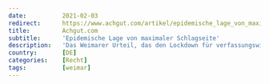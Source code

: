 ```yaml
---
date:          2021-02-03
redirect:      https://www.achgut.com/artikel/epidemische_lage_von_maximaler_schlagseite
title:         Achgut.com
subtitle:      'Epidemische Lage von maximaler Schlagseite'
description:   'Das Weimarer Urteil, das den Lockdown für verfassungswidrig erklärte, berief sich dabei auf anerkannte Institutionen und Forscher. Und unter normalen Umständen wäre dies auch ausreichend. Noch aber gilt den deutschen Gerichten das RKI als wissenschaftlicher Hohepriester der Corona-Krise und damit als allein zulässige Quelle. Eine „Epidemie von nationaler Tragweite“ wird allerdings auch vom Robert-Koch-Institut mit dessen traditionellen und bewährten Methoden der Seuchenüberwachung überhaupt nicht erfasst. '
country:       [DE]
categories:    [Recht]
tags:          [weimar]
---
```

